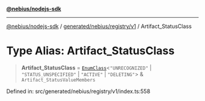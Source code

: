 [**@nebius/nodejs-sdk**](../../../../../README.md)

***

[@nebius/nodejs-sdk](../../../../../README.md) / [generated/nebius/registry/v1](../README.md) / Artifact\_StatusClass

# Type Alias: Artifact\_StatusClass

> **Artifact\_StatusClass** = [`EnumClass`](../../../../../runtime/protos/enum/type-aliases/EnumClass.md)\<`"UNRECOGNIZED"` \| `"STATUS_UNSPECIFIED"` \| `"ACTIVE"` \| `"DELETING"`\> & `Artifact_StatusValueMembers`

Defined in: src/generated/nebius/registry/v1/index.ts:558
